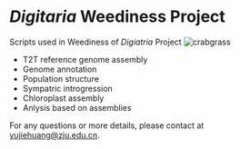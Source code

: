 # *Digitaria* Weediness Project
Scripts used in Weediness of *Digiatria* Project
![crabgrass](https://github.com/Ne0tea/DigitariaPop/edit/main/crabgrass.png)
- T2T reference genome assembly
- Genome annotation
- Population structure
- Sympatric introgression
- Chloroplast assembly
- Anlysis based on assemblies

For any questions or more details, please contact at [yujiehuang@zju.edu.cn]().
